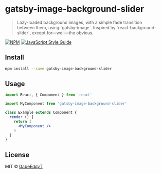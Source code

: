 # gatsby-image-background-slider

> Lazy-loaded background images, with a simple fade transition between them, using &#x60;gatsby-image&#x60;. Inspired by &#x60;react-background-slider&#x60;, except for—well—the obvious.

[![NPM](https://img.shields.io/npm/v/gatsby-image-background-slider.svg)](https://www.npmjs.com/package/gatsby-image-background-slider) [![JavaScript Style Guide](https://img.shields.io/badge/code_style-standard-brightgreen.svg)](https://standardjs.com)

## Install

```bash
npm install --save gatsby-image-background-slider
```

## Usage

```jsx
import React, { Component } from 'react'

import MyComponent from 'gatsby-image-background-slider'

class Example extends Component {
  render () {
    return (
      <MyComponent />
    )
  }
}
```

## License

MIT © [GabeEddyT](https://github.com/GabeEddyT)
